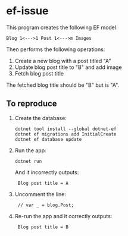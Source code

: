 # ef-issue

This program creates the following EF model:

    Blog 1<--->1 Post 1<--->m Images

Then performs the following operations:

1. Create a new blog with a post titled "A"
1. Update blog post title to "B" and add image
1. Fetch blog post title

The fetched blog title should be "B" but is "A".

## To reproduce

1. Create the database:

       dotnet tool install --global dotnet-ef
       dotnet ef migrations add InitialCreate
       dotnet ef database update

1. Run the app:

       dotnet run

    And it incorrectly outputs:

        Blog post title = A

1. Uncomment the line:

        // var _ = blog.Post;

1. Re-run the app and it correctly outputs:

        Blog post title = B
